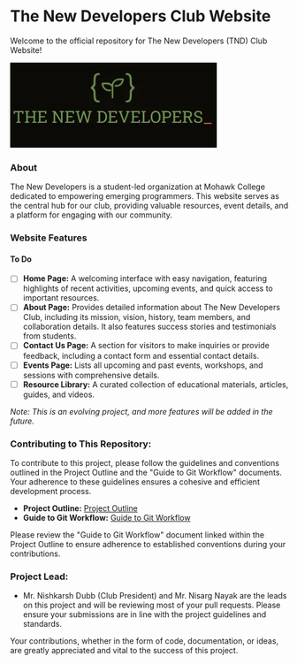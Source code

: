 # The New Developers Club Website

Welcome to the official repository for The New Developers (TND) Club Website!

![TND Logo](tnd-logo.png)

### About

The New Developers is a student-led organization at Mohawk College dedicated to empowering emerging programmers. This website serves as the central hub for our club, providing valuable resources, event details, and a platform for engaging with our community.

### Website Features

#### To Do
- [ ] **Home Page:** A welcoming interface with easy navigation, featuring highlights of recent activities, upcoming events, and quick access to important resources.
- [ ] **About Page:** Provides detailed information about The New Developers Club, including its mission, vision, history, team members, and collaboration details. It also features success stories and testimonials from students.
- [ ] **Contact Us Page:** A section for visitors to make inquiries or provide feedback, including a contact form and essential contact details.
- [ ] **Events Page:** Lists all upcoming and past events, workshops, and sessions with comprehensive details.
- [ ] **Resource Library:** A curated collection of educational materials, articles, guides, and videos.

*Note: This is an evolving project, and more features will be added in the future.*

### Contributing to This Repository:

To contribute to this project, please follow the guidelines and conventions outlined in the Project Outline and the "Guide to Git Workflow" documents. Your adherence to these guidelines ensures a cohesive and efficient development process.

- **Project Outline:** [Project Outline](https://docs.google.com/document/d/1gckErz2vNhz4Wg_sB8u0BOIrs0OSCXWHD__Scoec9pw/edit#heading=h.zd0b0humbjsc)
- **Guide to Git Workflow:** [Guide to Git Workflow](https://docs.google.com/document/d/1rFtcH1D9UOMEW1MUnUNmCOxH-tAo4nVtM6APcs2FxdY/edit)

Please review the "Guide to Git Workflow" document linked within the Project Outline to ensure adherence to established conventions during your contributions.

### Project Lead:

- Mr. Nishkarsh Dubb (Club President) and Mr. Nisarg Nayak are the leads on this project and will be reviewing most of your pull requests. Please ensure your submissions are in line with the project guidelines and standards.

Your contributions, whether in the form of code, documentation, or ideas, are greatly appreciated and vital to the success of this project.
